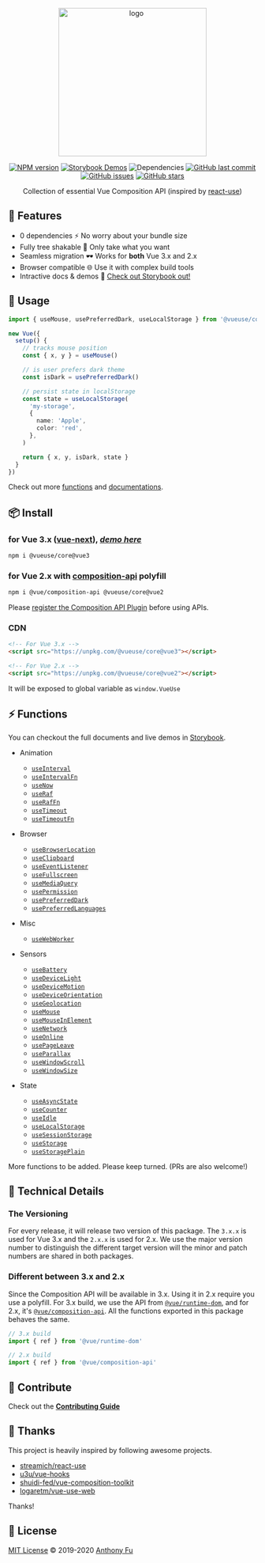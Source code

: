 <p align="center">
<img src="https://raw.githubusercontent.com/antfu/vueuse/master/resources/logo-vertical.png" alt="logo" width="300"/>
</p>

<p align="center">
<a href="https://www.npmjs.com/package/@vueuse/core" target="__blank"><img src="https://img.shields.io/npm/v/@vueuse/core?color=a1b858" alt="NPM version" /></a>
<a href="https://vueuse.netlify.com" target="__blank"><img src="https://img.shields.io/static/v1?label=storybook&message=demos&color=63ba83" alt="Storybook Demos" /></a>
<img alt="Dependencies" src="https://img.shields.io/david/antfu/vueuse?color=35495e"/>
<a href="https://github.com/antfu/vueuse" target="__blank"><img src="https://img.shields.io/github/last-commit/antfu/vueuse.svg?color=a38eed" alt="GitHub last commit" /></a>
<a href="https://github.com/antfu/vueuse/issues" target="__blank"><img src="https://img.shields.io/github/issues/antfu/vueuse.svg?color=c977be" alt="GitHub issues" /></a>
<a href="https://github.com/antfu/vueuse" target="__blank"><img alt="GitHub stars" src="https://img.shields.io/github/stars/antfu/vueuse?style=social"></a>
</p>


<p align="center">
Collection of essential Vue Composition API (inspired by <a href='https://github.com/streamich/react-use' target='__blank'>react-use</a>)
</p>


## 🚀 Features

- 0 dependencies ⚡ No worry about your bundle size
- Fully tree shakable 🌴 Only take what you want
- Seamless migration 🕶 Works for **both** Vue 3.x and 2.x
- Browser compatible 🌐 Use it with complex build tools
- Intractive docs & demos 🎪 [Check out Storybook out!](https://vueuse.netlify.com)

## 🦄 Usage

```ts
import { useMouse, usePreferredDark, useLocalStorage } from '@vueuse/core'

new Vue({
  setup() {
    // tracks mouse position
    const { x, y } = useMouse()

    // is user prefers dark theme
    const isDark = usePreferredDark()

    // persist state in localStorage
    const state = useLocalStorage(
      'my-storage', 
      {
        name: 'Apple',
        color: 'red',
      },
    )

    return { x, y, isDark, state }
  }
})
```

Check out more [functions](#-functions) and [documentations](https://vueuse.netlify.com/).

## 📦 Install

### for Vue 3.x ([vue-next](https://github.com/vuejs/vue-next)), [*demo here*](https://vueuse-next-example.netlify.com/)

```bash
npm i @vueuse/core@vue3
```

### for Vue 2.x with [composition-api](https://github.com/vuejs/composition-api) polyfill

```bash
npm i @vue/composition-api @vueuse/core@vue2
```

Please [register the Composition API Plugin](https://github.com/vuejs/composition-api#usage) before using APIs.

### CDN

```html
<!-- For Vue 3.x -->
<script src="https://unpkg.com/@vueuse/core@vue3"></script> 

<!-- For Vue 2.x -->
<script src="https://unpkg.com/@vueuse/core@vue2"></script>
```

It will be exposed to global variable as `window.VueUse`


## ⚡ Functions

You can checkout the full documents and live demos in [Storybook](https://vueuse.netlify.com/).

<!--GENEARTED LIST, DO NOT MODIFY MANUALLY-->
<!--FUNCTIONS_LIST_STARTS-->

- Animation
  - [`useInterval`](https://vueuse.netlify.com/?path=/story/animation--useinterval)
  - [`useIntervalFn`](https://vueuse.netlify.com/?path=/story/animation--useintervalfn)
  - [`useNow`](https://vueuse.netlify.com/?path=/story/animation--usenow)
  - [`useRaf`](https://vueuse.netlify.com/?path=/story/animation--useraf)
  - [`useRafFn`](https://vueuse.netlify.com/?path=/story/animation--useraffn)
  - [`useTimeout`](https://vueuse.netlify.com/?path=/story/animation--usetimeout)
  - [`useTimeoutFn`](https://vueuse.netlify.com/?path=/story/animation--usetimeoutfn)

- Browser
  - [`useBrowserLocation`](https://vueuse.netlify.com/?path=/story/browser--usebrowserlocation)
  - [`useClipboard`](https://vueuse.netlify.com/?path=/story/browser--useclipboard)
  - [`useEventListener`](https://vueuse.netlify.com/?path=/story/browser--useeventlistener)
  - [`useFullscreen`](https://vueuse.netlify.com/?path=/story/browser--usefullscreen)
  - [`useMediaQuery`](https://vueuse.netlify.com/?path=/story/browser--usemediaquery)
  - [`usePermission`](https://vueuse.netlify.com/?path=/story/browser--usepermission)
  - [`usePreferredDark`](https://vueuse.netlify.com/?path=/story/browser--usepreferreddark)
  - [`usePreferredLanguages`](https://vueuse.netlify.com/?path=/story/browser--usepreferredlanguages)

- Misc
  - [`useWebWorker`](https://vueuse.netlify.com/?path=/story/misc--usewebworker)

- Sensors
  - [`useBattery`](https://vueuse.netlify.com/?path=/story/sensors--usebattery)
  - [`useDeviceLight`](https://vueuse.netlify.com/?path=/story/sensors--usedevicelight)
  - [`useDeviceMotion`](https://vueuse.netlify.com/?path=/story/sensors--usedevicemotion)
  - [`useDeviceOrientation`](https://vueuse.netlify.com/?path=/story/sensors--usedeviceorientation)
  - [`useGeolocation`](https://vueuse.netlify.com/?path=/story/sensors--usegeolocation)
  - [`useMouse`](https://vueuse.netlify.com/?path=/story/sensors--usemouse)
  - [`useMouseInElement`](https://vueuse.netlify.com/?path=/story/sensors--usemouseinelement)
  - [`useNetwork`](https://vueuse.netlify.com/?path=/story/sensors--usenetwork)
  - [`useOnline`](https://vueuse.netlify.com/?path=/story/sensors--useonline)
  - [`usePageLeave`](https://vueuse.netlify.com/?path=/story/sensors--usepageleave)
  - [`useParallax`](https://vueuse.netlify.com/?path=/story/sensors--useparallax)
  - [`useWindowScroll`](https://vueuse.netlify.com/?path=/story/sensors--usewindowscroll)
  - [`useWindowSize`](https://vueuse.netlify.com/?path=/story/sensors--usewindowsize)

- State
  - [`useAsyncState`](https://vueuse.netlify.com/?path=/story/state--useasyncstate)
  - [`useCounter`](https://vueuse.netlify.com/?path=/story/state--usecounter)
  - [`useIdle`](https://vueuse.netlify.com/?path=/story/state--useidle)
  - [`useLocalStorage`](https://vueuse.netlify.com/?path=/story/state--uselocalstorage)
  - [`useSessionStorage`](https://vueuse.netlify.com/?path=/story/state--usesessionstorage)
  - [`useStorage`](https://vueuse.netlify.com/?path=/story/state--usestorage)
  - [`useStoragePlain`](https://vueuse.netlify.com/?path=/story/state--usestorageplain)

<!--FUNCTIONS_LIST_ENDS-->

More functions to be added. Please keep turned. (PRs are also welcome!)


## 🔬 Technical Details

### The Versioning

For every release, it will release two version of this package. The `3.x.x` is used for Vue 3.x and the `2.x.x` is used for 2.x. We use the major version number to distinguish the different target version will the minor and patch numbers are shared in both packages.

### Different between 3.x and 2.x

Since the Composition API will be available in 3.x. Using it in 2.x require you use a polyfill. For 3.x build, we use the API from [`@vue/runtime-dom`](https://www.npmjs.com/package/@vue/runtime-dom), and for 2.x, it's [`@vue/composition-api`](https://www.npmjs.com/package/@vue/composition-api). All the functions exported in this package behaves the same.

```js
// 3.x build
import { ref } from '@vue/runtime-dom'

// 2.x build
import { ref } from '@vue/composition-api'
```

## 🧱 Contribute

Check out the [**Contributing Guide**](https://vueuse.netlify.com/?path=/story/docs--contributing)


## 🌸 Thanks

This project is heavily inspired by following awesome projects.

- [streamich/react-use](https://github.com/streamich/react-use)
- [u3u/vue-hooks](https://github.com/u3u/vue-hooks)
- [shuidi-fed/vue-composition-toolkit](https://github.com/shuidi-fed/vue-composition-toolkit)
- [logaretm/vue-use-web](https://github.com/logaretm/vue-use-web)

Thanks!


## 📄 License

[MIT License](https://github.com/antfu/vueuse/blob/master/LICENSE) © 2019-2020 [Anthony Fu](https://github.com/antfu)
